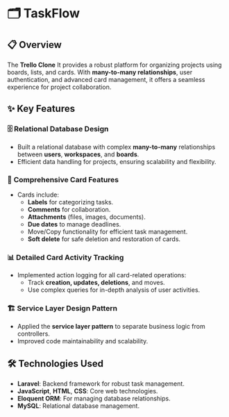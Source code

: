 # 🗂️ **TaskFlow**

## 📋 **Overview**

The **Trello Clone** It provides a robust platform for organizing projects using boards, lists, and cards. With **many-to-many relationships**, user authentication, and advanced card management, it offers a seamless experience for project collaboration.

## ✨ **Key Features**

### 🗄️ **Relational Database Design**
- Built a relational database with complex **many-to-many** relationships between **users**, **workspaces**, and **boards**.
- Efficient data handling for projects, ensuring scalability and flexibility.


### 📝 **Comprehensive Card Features**
- Cards include:
  - **Labels** for categorizing tasks.
  - **Comments** for collaboration.
  - **Attachments** (files, images, documents).
  - **Due dates** to manage deadlines.
  - Move/Copy functionality for efficient task management.
  - **Soft delete** for safe deletion and restoration of cards.

### 📊 **Detailed Card Activity Tracking**
- Implemented action logging for all card-related operations:
  - Track **creation, updates, deletions**, and moves.
  - Use complex queries for in-depth analysis of user activities.

### 🏗️ **Service Layer Design Pattern**
- Applied the **service layer pattern** to separate business logic from controllers.
- Improved code maintainability and scalability.

## 🛠️ **Technologies Used**
- **Laravel**: Backend framework for robust task management.
- **JavaScript**, **HTML**, **CSS**: Core web technologies.
- **Eloquent ORM**: For managing database relationships.
- **MySQL**: Relational database management.

